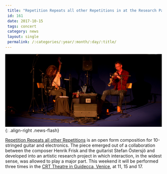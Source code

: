 ```yaml
---
 title: "Repetition Repeats all other Repetitions in at the Research Pavi"
 id: 161
 date: 2017-10-15
 tags: concert
 category: news
 layout: single
 permalink: /:categories/:year/:month/:day/:title/
---
```

![image-right](/assets/images/news/frisk_ostersjo-edit.jpg){: .align-right .news-flash}

<a href="http://www.henrikfrisk.com/index.jsp?metaId=music&id=comp&field=id&query=9&show=1#9">Repetition Repeats all other Repetitions</a> is an open form composition for 10-stringed guitar and electronics. The piece emerged out of a collaboration between the composer Henrik Frisk and the guitarist Stefan Östersjö and developed into an artistic research project in which interaction, in the widest sense, was allowed to play a major part. This weekend it will be performed three times in the <a href="https://www.uniarts.fi/tapahtumat/su-07052017-1941/research-pavilion-repetition-repeats-all-other-repetitions-access">CRT Theatre in Guidecca, Venice</a>, at 11, 15 and 17.

